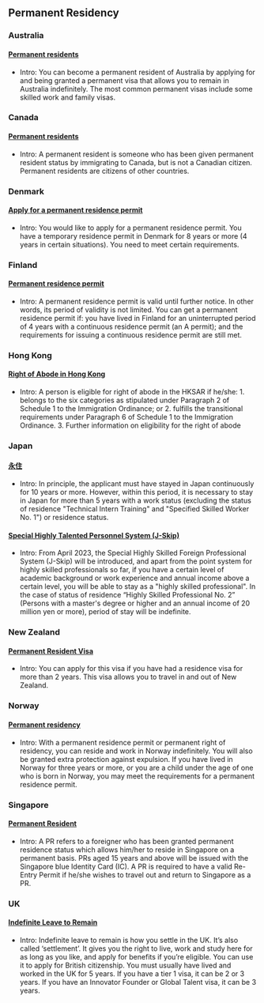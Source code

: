## Permanent Residency

### Australia

#### [Permanent residents](https://immi.homeaffairs.gov.au/visas/permanent-resident)

- Intro: You can become a permanent resident of Australia by applying for and being granted a permanent visa that allows you to remain in Australia indefinitely. The most common permanent visas include some skilled work and family visas.

### Canada

#### [Permanent residents](https://www.canada.ca/en/immigration-refugees-citizenship/services/new-immigrants/pr-card/understand-pr-status.html)

- Intro: A permanent resident is someone who has been given permanent resident status by immigrating to Canada, but is not a Canadian citizen. Permanent residents are citizens of other countries.

### Denmark

#### [Apply for a permanent residence permit](https://www.nyidanmark.dk/en-GB/You-want-to-apply/Permanent-residence-permit/Permanent-residence)

- Intro: You would like to apply for a permanent residence permit. You have a temporary residence permit in Denmark for 8 years or more (4 years in certain situations). You need to meet certain requirements.

### Finland

#### [Permanent residence permit](https://migri.fi/en/permanent-residence-permit)

- Intro: A permanent residence permit is valid until further notice. In other words, its period of validity is not limited. You can get a permanent residence permit if: you have lived in Finland for an uninterrupted period of 4 years with a continuous residence permit (an A permit); and the requirements for issuing a continuous residence permit are still met.

### Hong Kong

#### [Right of Abode in Hong Kong](https://www.immd.gov.hk/eng/services/roa/geninfor.html)

- Intro: A person is eligible for right of abode in the HKSAR if he/she: 1. belongs to the six categories as stipulated under Paragraph 2 of Schedule 1 to the Immigration Ordinance; or 2. fulfills the transitional requirements under Paragraph 6 of Schedule 1 to the Immigration Ordinance. 3. Further information on eligibility for the right of abode

### Japan

#### [永住](https://www.moj.go.jp/isa/publications/materials/nyukan_nyukan50.html?hl=en)

- Intro: In principle, the applicant must have stayed in Japan continuously for 10 years or more. However, within this period, it is necessary to stay in Japan for more than 5 years with a work status (excluding the status of residence "Technical Intern Training" and "Specified Skilled Worker No. 1") or residence status.

#### [Special Highly Talented Personnel System (J-Skip)](https://www.moj.go.jp/isa/publications/materials/nyuukokukanri01_00009.html?hl=en)

- Intro: From April 2023, the Special Highly Skilled Foreign Professional System (J-Skip) will be introduced, and apart from the point system for highly skilled professionals so far, if you have a certain level of academic background or work experience and annual income above a certain level, you will be able to stay as a "highly skilled professional". In the case of status of residence “Highly Skilled Professional No. 2” (Persons with a master's degree or higher and an annual income of 20 million yen or more), period of stay will be indefinite.

### New Zealand

#### [Permanent Resident Visa](https://www.immigration.govt.nz/new-zealand-visas/visas/visa/permanent-resident-visa)

- Intro: You can apply for this visa if you have had a residence visa for more than 2 years. This visa allows you to travel in and out of New Zealand.

### Norway

#### [Permanent residency](https://www.udi.no/en/want-to-apply/permanent-residence/)

- Intro: With a permanent residence permit or permanent right of residency, you can reside and work in Norway indefinitely. You will also be granted extra protection against expulsion. If you have lived in Norway for three years or more, or you are a child under the age of one who is born in Norway, you may meet the requirements for a permanent residence permit.

### Singapore

#### [Permanent Resident](https://www.ica.gov.sg/reside/PR/)

- Intro: A PR refers to a foreigner who has been granted permanent residence status which allows him/her to reside in Singapore on a permanent basis.  PRs aged 15 years and above will be issued with the Singapore blue Identity Card (IC). A PR is required to have a valid Re-Entry Permit if he/she wishes to travel out and return to Singapore as a PR.

### UK

#### [Indefinite Leave to Remain](https://www.gov.uk/indefinite-leave-to-remain)

- Intro: Indefinite leave to remain is how you settle in the UK. It’s also called ‘settlement’. It gives you the right to live, work and study here for as long as you like, and apply for benefits if you’re eligible. You can use it to apply for British citizenship. You must usually have lived and worked in the UK for 5 years. If you have a tier 1 visa, it can be 2 or 3 years. If you have an Innovator Founder or Global Talent visa, it can be 3 years.
